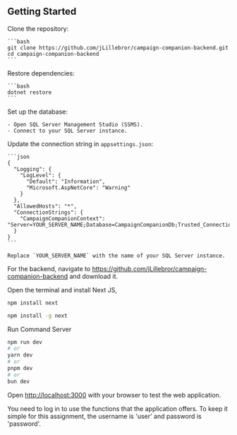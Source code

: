
## Getting Started
Clone the repository:

    ```bash
    git clone https://github.com/jLillebror/campaign-companion-backend.git
    cd campaign-companion-backend
    ```

 Restore dependencies:

    ```bash
    dotnet restore
    ```

 Set up the database:

    - Open SQL Server Management Studio (SSMS).
    - Connect to your SQL Server instance.

Update the connection string in `appsettings.json`:

    ```json
    {
      "Logging": {
        "LogLevel": {
          "Default": "Information",
          "Microsoft.AspNetCore": "Warning"
        }
      },
      "AllowedHosts": "*",
      "ConnectionStrings": {
        "CampaignCompanionContext": "Server=YOUR_SERVER_NAME;Database=CampaignCompanionDb;Trusted_Connection=True;MultipleActiveResultSets=true;Encrypt=False"
      }
    }
    ```

    Replace `YOUR_SERVER_NAME` with the name of your SQL Server instance.


For the backend, navigate to https://github.com/jLillebror/campaign-companion-backend and download it.


Open the terminal and install Next JS,

```bash
npm install next

npm install -g next
```
Run Command Server

```bash
npm run dev
# or
yarn dev
# or
pnpm dev
# or
bun dev
```

Open [http://localhost:3000](http://localhost:3000) with your browser to test the web application.

You need to log in to use the functions that the application offers.
To keep it simple for this assignment, the username is 'user' and password is 'password'.

